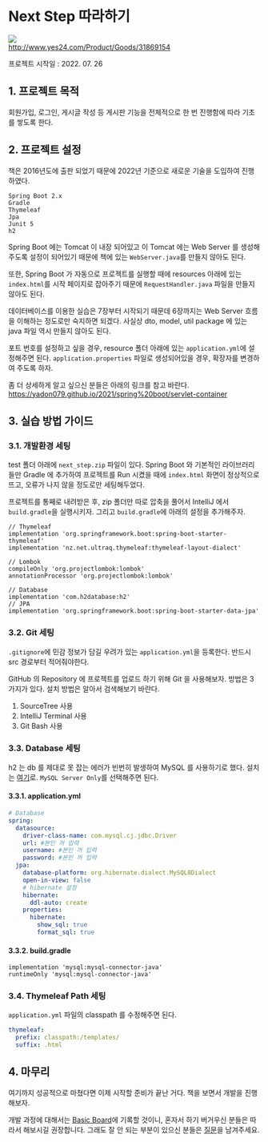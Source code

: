 # Next Step 따라하기
![](http://image.yes24.com/momo/TopCate935/MidCate008/93474058.jpg)  
http://www.yes24.com/Product/Goods/31869154

프로젝트 시작일 : 2022. 07. 26

## 1. 프로젝트 목적
회원가입, 로그인, 게시글 작성 등 게시판 기능을 전체적으로 한 번 진행함에 따라 기초를 쌓도록 한다.

## 2. 프로젝트 설정
책은 2016년도에 출판 되었기 때문에 2022년 기준으로 새로운 기술을 도입하여 진행하였다.
```
Spring Boot 2.x
Gradle
Thymeleaf
Jpa
Junit 5
h2
```
Spring Boot 에는 Tomcat 이 내장 되어있고 이 Tomcat 에는 Web Server 를 생성해주도록 설정이 되어있기 때문에 책에 있는 `WebServer.java`를 만들지 않아도 된다.

또한, Spring Boot 가 자동으로 프로젝트를 실행할 때에 resources 아래에 있는 `index.html`를 시작 페이지로 잡아주기 때문에 `RequestHandler.java` 파일을 만들지 않아도 된다.

데이터베이스를 이용한 실습은 7장부터 시작되기 때문데 6장까지는 Web Server 흐름을 이해하는 정도로만 숙지하면 되겠다. 사실상 dto, model, util package 에 있는 java 파일 역시 만들지 않아도 된다.

포트 번호를 설정하고 싶을 경우, resource 폴더 아래에 있는 `application.yml`에 설정해주면 된다. `application.properties` 파일로 생성되어있을 경우, 확장자를 변경하여 주도록 하자.

좀 더 상세하게 알고 싶으신 분들은 아래의 링크를 참고 바란다.
https://yadon079.github.io/2021/spring%20boot/servlet-container

## 3. 실습 방법 가이드
### 3.1. 개발환경 세팅
test 폴더 아래에 `next_step.zip` 파일이 있다. Spring Boot 와 기본적인 라이브러리들만 Gradle 에 추가하여 프로젝트를 Run 시켰을 때에 `index.html` 화면이 정상적으로 뜨고, 오류가 나지 않을 정도로만 세팅해두었다.

프로젝트를 통째로 내려받은 후, zip 폴더만 따로 압축을 풀어서 IntelliJ 에서 `build.gradle`을 실행시키자. 그리고 `build.gradle`에 아래의 설정을 추가해주자.

```thymeleafexpressions
// Thymeleaf
implementation 'org.springframework.boot:spring-boot-starter-thymeleaf'
implementation 'nz.net.ultraq.thymeleaf:thymeleaf-layout-dialect'

// Lombok
compileOnly 'org.projectlombok:lombok'
annotationProcessor 'org.projectlombok:lombok'

// Database
implementation 'com.h2database:h2'
// JPA
implementation 'org.springframework.boot:spring-boot-starter-data-jpa'
```

### 3.2. Git 세팅
`.gitignore`에 민감 정보가 담길 우려가 있는 `application.yml`을 등록한다. 반드시 src 경로부터 적어줘야한다.

GitHub 의 Repository 에 프로젝트를 업로드 하기 위해 Git 을 사용해보자. 방법은 3가지가 있다. 설치 방법은 알아서 검색해보기 바란다.
1. SourceTree 사용
2. IntelliJ Terminal 사용
3. Git Bash 사용

### 3.3. Database 세팅
h2 는 db 를 제대로 못 잡는 에러가 빈번히 발생하여 MySQL 를 사용하기로 했다. 설치는 [여기](https://dev.mysql.com/downloads/installer/)로. `MySQL Server Only`를 선택해주면 된다.
#### 3.3.1. application.yml
```yaml
# Database
spring:
  datasource:
    driver-class-name: com.mysql.cj.jdbc.Driver
    url: #본인 꺼 입력
    username: #본인 꺼 입력
    password: #본인 꺼 입력
  jpa:
    database-platform: org.hibernate.dialect.MySQL8Dialect
    open-in-view: false
    # hibernate 설정
    hibernate:
      ddl-auto: create
    properties:
      hibernate:
        show_sql: true
        format_sql: true
```
#### 3.3.2. build.gradle
```thymeleafexpressions
implementation 'mysql:mysql-connector-java'
runtimeOnly 'mysql:mysql-connector-java'
```

### 3.4. Thymeleaf Path 세팅
`application.yml` 파일의 classpath 를 수정해주면 된다.
```yaml
thymeleaf:
  prefix: classpath:/templates/
  suffix: .html
```

## 4. 마무리
여기까지 성공적으로 마쳤다면 이제 시작할 준비가 끝난 거다. 책을 보면서 개발을 진행해보자.

개발 과정에 대해서는 [Basic Board](https://haema-dev.tistory.com/category/Project/Basic%20Board)에 기록할 것이니, 혼자서 하기 버거우신 분들은 따라서 해보시길 권장합니다. 그래도 잘 안 되는 부분이 있으신 분들은 [질문](#)을 남겨주세요.
